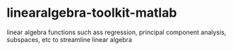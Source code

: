 # linearalgebra-toolkit-matlab
linear algebra functions such ass regression, principal component analysis, subspaces, etc to streamline linear algebra
